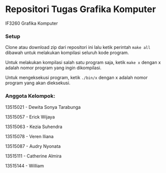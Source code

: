 # Repositori Tugas Grafika Komputer
IF3260 Grafika Komputer
### Setup
Clone atau download zip dari repositori ini lalu ketik perintah ```make all``` dibawah untuk melakukan kompilasi seluruh kode program. 

Untuk melakukan kompilasi salah satu program saja, ketik ```make x``` dengan x adalah nomor program yang ingin dikompilasi. 

Untuk mengeksekusi program, ketik ```./bin/x``` dengan x adalah nomor program yang akan dieksekusi.
### Anggota Kelompok:

13515021 - Dewita Sonya Tarabunga

13515057 - Erick Wijaya

13515063 - Kezia Suhendra

13515078 - Veren Iliana

13515087 - Audry Nyonata

13515111 - Catherine Almira

13515144 - William